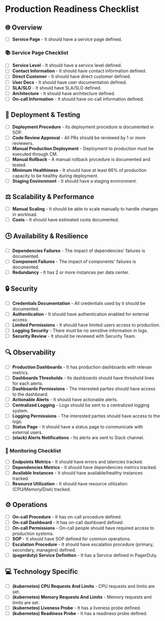 # Production Readiness Checklist
## 🌐 Overview

- [ ] **Service Page** - It should have a service page defined.

### 📚 Service Page Checklist

- [ ] **Service Level** - It should have a service level defined.
- [ ] **Contact Information** - It should have contact information defined.
- [ ] **Direct Customer** - It should have direct customer defined.
- [ ] **User Docs** - It should have user documentation defined.
- [ ] **SLA/SLO** - It should have SLA/SLO defined.
- [ ] **Architecture** - It should have architecture defined.
- [ ] **On-call Information** - It should have on-call information defined.

## 🚀 Deployment & Testing

- [ ] **Deployment Procedure** - Its deployment procedure is documented in SOP.
- [ ] **Code Review Approval** - All PRs should be reviewed by 1 or more reviewers.
- [ ] **Manual Production Deployment** - Deployment to production must be executed through CM.
- [ ] **Manual Rollback** - A manual rollback procedure is documented and tested.
- [ ] **Minimum Healthiness** - It should have at least 66% of production capacity to be healthy during deployment.
- [ ] **Staging Environment** - It should have a staging environment.

## ⚖️ Scalability & Performance

- [ ] **Manual Scaling** - It should be able to scale manually to handle changes in workload.
- [ ] **Costs** - It should have estimated costs documented.

## 🕒 Availability & Resilience

- [ ] **Dependencies Failures** - The impact of dependencies' failures is documented.
- [ ] **Component Failures** - The impact of components' failures is documented.
- [ ] **Redundancy** - It has 2 or more instances per data center.

## 🔒 Security

- [ ] **Credentials Documentation** - All credentials used by it should be documented.
- [ ] **Authentication** - It should have authentication enabled for external access.
- [ ] **Limited Permissions** - It should have limited users access to production.
- [ ] **Logging Security** - There must be no sensitive information in logs.
- [ ] **Security Review** - It should be reviewed with Security Team.

## 🔍 Observability

- [ ] **Production Dashboards** - It has production dashboards with relevan metrics.
- [ ] **Dashboards Thresholds** - Its dashboards should have threshold lines for each alerts.
- [ ] **Dashboards Permissions** - The interested parties should have access to the dashboard.
- [ ] **Actionable Alerts** - It should have actionable alerts.
- [ ] **Centralized Logging** - Logs should be sent to a centralized logging system.
- [ ] **Logging Permissions** - The interested parties should have access to the logs.
- [ ] **Status Page** - It should have a status page to communicate with external users.
- [ ] **(slack) Alerts Notifications** - Its alerts are sent to Slack channel.

### 📡 Monitoring Checklist

- [ ] **Endpoints Metrics** - It should have errors and latencies tracked.
- [ ] **Dependencies Metrics** - It should have dependencies metrics tracked.
- [ ] **Available Instances** - It should have available/healthy instances tracked.
- [ ] **Resource Utilization** - It should have resource utilization (CPU/Memory/Disk) tracked.

## ⚙️ Operations

- [ ] **On-call Procedure** - It has on-call procedure defined.
- [ ] **On-call Dashboard** - It has on-call dashboard defined.
- [ ] **On-call Permissions** - On-call people should have required access to production systems.
- [ ] **SOP** - It should have SOP defined for common operations.
- [ ] **Escalation Procedure** - It should have escalation procedure (primary, secondary, managers) defined.
- [ ] **(pagerduty) Service Definition** - It has a Service defined in PagerDuty.

## 💻 Technology Specific

- [ ] **(kubernetes) CPU Requests And Limits** - CPU requests and limits are set.
- [ ] **(kubernetes) Memory Requests And Limits** - Memory requests and limits are set.
- [ ] **(kubernetes) Liveness Probe** - It has a liveness probe defined.
- [ ] **(kubernetes) Readiness Probe** - It has a readiness probe defined.
